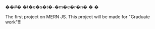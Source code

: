 ��#� �t�e�s�t�-�m�e�r�n�
�
�

The first project on MERN JS. This project will be made for "Graduate work"!!!
